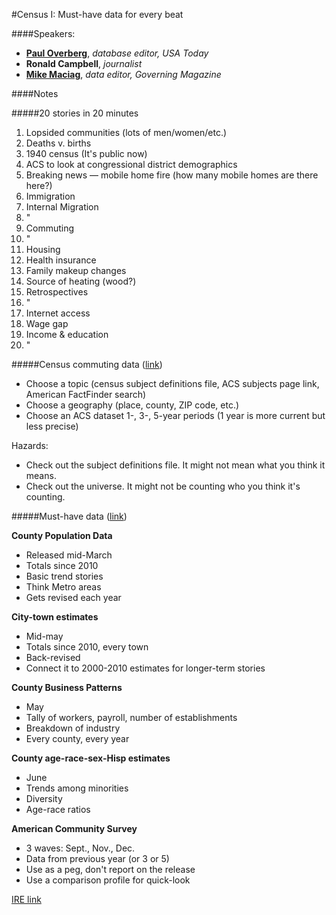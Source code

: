#Census I: Must-have data for every beat

####Speakers:

* **[Paul Overberg][1679-001]**, *database editor, USA Today*
* **Ronald Campbell**, *journalist*
* **[Mike Maciag][1679-003]**, *data editor, Governing Magazine*

[1679-001]: https://twitter.com/poverberg
[1679-003]: https://twitter.com/mmaciag

####Notes

#####20 stories in 20 minutes

1. Lopsided communities (lots of men/women/etc.)
2. Deaths v. births
3. 1940 census (It's public now)
4. ACS to look at congressional district demographics
5. Breaking news — mobile home fire (how many mobile homes are there here?)
6. Immigration
7. Internal Migration
8. "
9. Commuting
10. "
11. Housing
12. Health insurance
13. Family makeup changes
14. Source of heating (wood?)
15. Retrospectives
16. "
17. Internet access
18. Wage gap
19. Income & education
20. "

#####Census commuting data ([link](https://www.dropbox.com/s/283mpw3jrxooyql/census-commuting-tipsheet.pdf))

* Choose a topic (census subject definitions file, ACS subjects page link, American FactFinder search)
* Choose a geography (place, county, ZIP code, etc.)
* Choose an ACS dataset 1-, 3-, 5-year periods (1 year is more current but less precise)

Hazards:

* Check out the subject definitions file. It might not mean what you think it means.
* Check out the universe. It might not be counting who you think it's counting.

#####Must-have data ([link](https://www.dropbox.com/s/4f01to0ogor1czi/CensusI_Overberg.pdf))

**County Population Data**

* Released mid-March
* Totals since 2010
* Basic trend stories
* Think Metro areas
* Gets revised each year

**City-town estimates**

* Mid-may
* Totals since 2010, every town
* Back-revised
* Connect it to 2000-2010 estimates for longer-term stories

**County Business Patterns**

* May
* Tally of workers, payroll, number of establishments
* Breakdown of industry
* Every county, every year

**County age-race-sex-Hisp estimates**

* June
* Trends among minorities
* Diversity
* Age-race ratios

**American Community Survey**

* 3 waves: Sept., Nov., Dec.
* Data from previous year (or 3 or 5)
* Use as a peg, don't report on the release
* Use a comparison profile for quick-look

[IRE link](http://www.ire.org/events-and-training/event/973/1113/)